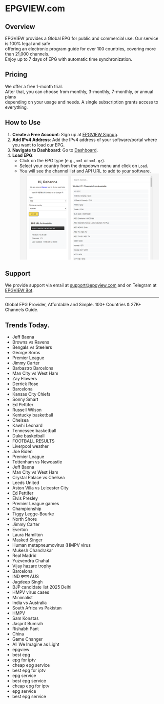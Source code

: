 # EPGVIEW.com



## Overview
EPGVIEW provides a Global EPG for public and commercial use. Our service is 100% legal and safe\
offering an electronic program guide for over 100 countries, covering more than 21,000 channels.\
Enjoy up to 7 days of EPG with automatic time synchronization.

## Pricing
We offer a free 1-month trial. \
After that, you can choose from monthly, 3-monthly, 7-monthly, or annual plans \
depending on your usage and needs. A single subscription grants access to everything.

## How to Use
1. **Create a Free Account**: Sign up at [EPGVIEW Signup](https://epgview.com/signup.php).
2. **Add IPv4 Address**: Add the IPv4 address of your software/portal where you want to load our EPG.
3. **Navigate to Dashboard**: Go to [Dashboard](https://epgview.com/dashboard.php).
4. **Load EPG**:
   - Click on the EPG type (e.g., `xml` or `xml.gz`).
   - Select your country from the dropdown menu and click on `Load`.
   - You will see the channel list and API URL to add to your software.
![EPGVIEW](img/dashboard.png)
## Support
We provide support via email at [support@epgview.com](mailto:support@epgview.com) and on Telegram at [EPGVIEW Bot](https://t.me/epgview_bot).

---

Global EPG Provider, Affordable and Simple. 100+ Countries & 27K+ Channels Guide.

## Trends Today.

- Jeff Baena
- Browns vs Ravens
- Bengals vs Steelers
- George Soros
- Premier League
- Jimmy Carter
- Barbastro  Barcelona
- Man City vs West Ham
- Zay Flowers
- Derrick Rose
- Barcelona
- Kansas City Chiefs
- Sonny Smart
- Ed Pettifer
- Russell Wilson
- Kentucky basketball
- Chelsea
- Kawhi Leonard
- Tennessee basketball
- Duke basketball
- FOOTBALL RESULTS
- Liverpool weather
- Joe Biden
- Premier League
- Tottenham vs Newcastle
- Jeff Baena
- Man City vs West Ham
- Crystal Palace vs Chelsea
- Leeds United
- Aston Villa vs Leicester City
- Ed Pettifer
- Elvis Presley
- Premier League games
- Championship
- Tiggy Legge-Bourke
- North Shore
- Jimmy Carter
- Everton
- Laura Hamilton
- Masked Singer
- Human metapneumovirus (HMPV virus
- Mukesh Chandrakar
- Real Madrid
- Yuzvendra Chahal
- Vijay hazare trophy
- Barcelona
- IND बनाम AUS
- Jagdeep Singh
- BJP candidate list 2025 Delhi
- HMPV virus cases
- Minimalist
- India vs Australia
- South Africa vs Pakistan
- HMPV
- Sam Konstas
- Jasprit Bumrah
- Rishabh Pant
- China
- Game Changer
- All We Imagine as Light
- epgview
- best epg
- epg for iptv
- cheap epg service
- best epg for iptv
- epg service
- best epg service
- cheap epg for iptv
- epg service
- best epg service
